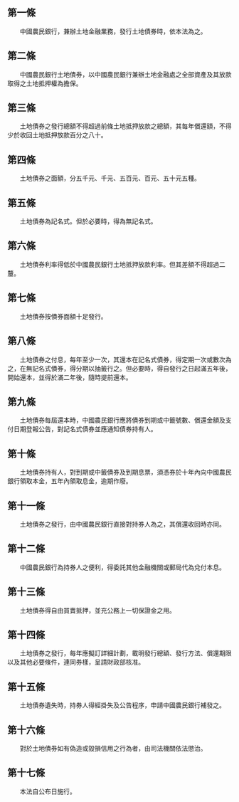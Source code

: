 第一條 
-------
　　中國農民銀行，兼辦土地金融業務，發行土地債券時，依本法為之。  


第二條 
-------
　　中國農民銀行土地債券，以中國農民銀行兼辦土地金融處之全部資產及其放款取得之土地抵押權為擔保。  


第三條 
-------
　　土地債券之發行總額不得超過前條土地抵押放款之總額，其每年償還額，不得少於收回土地抵押放款百分之八十。  


第四條 
-------
　　土地債券之面額，分五千元、千元、五百元、百元、五十元五種。  


第五條 
-------
　　土地債券為記名式。但於必要時，得為無記名式。  


第六條 
-------
　　土地債券利率得低於中國農民銀行土地抵押放款利率。但其差額不得超過二釐。  


第七條 
-------
　　土地債券按債券面額十足發行。  


第八條 
-------
　　土地債券之付息，每年至少一次，其還本在記名式債券，得定期一次或數次為之，在無記名式債券，得分期以抽籤行之。但必要時，得自發行之日起滿五年後，開始還本，並得於滿二年後，隨時提前還本。  


第九條 
-------
　　土地債券每屆還本時，中國農民銀行應將債券到期或中籤號數、償還金額及支付日期登報公告，對記名式債券並應通知債券持有人。  


第十條 
-------
　　土地債券持有人，對到期或中籤債券及到期息票，須憑券於十年內向中國農民銀行領取本金，五年內領取息金，逾期作廢。  


第十一條 
---------
　　土地債券之發行，由中國農民銀行直接對持券人為之，其償還收回時亦同。  


第十二條 
---------
　　中國農民銀行為持券人之便利，得委託其他金融機關或郵局代為兌付本息。  


第十三條 
---------
　　土地債券得自由買賣抵押，並充公務上一切保證金之用。  


第十四條 
---------
　　土地債券之發行，每年應擬訂詳細計劃，載明發行總額、發行方法、償還期限以及其他必要條件，連同券樣，呈請財政部核准。  


第十五條 
---------
　　土地債券遺失時，持券人得經掛失及公告程序，申請中國農民銀行補發之。  


第十六條 
---------
　　對於土地債券如有偽造或毀損信用之行為者，由司法機關依法懲治。  


第十七條 
---------
　　本法自公布日施行。